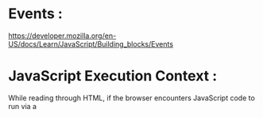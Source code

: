 # Events :
https://developer.mozilla.org/en-US/docs/Learn/JavaScript/Building_blocks/Events


# JavaScript Execution Context :

While reading through HTML, if the browser encounters JavaScript code to run via a <script> tag or an attribute that contains JavaScript code like onClick, it sends it to its JavaScript engine.

The browser's JavaScript engine then creates a special environment to handle the transformation and execution of this JavaScript code. This environment is known as the "Execution Context".

The Execution Context contains the code that's currently running, and everything that aids in its execution.

During the Execution Context run-time, the specific code gets parsed by a parser, the variables and functions are stored in memory, executable byte-code gets generated, and the code gets executed

There are two kinds of Execution Context in JavaScript:

---- Global Execution Context (GEC) -------

Whenever the JavaScript engine receives a script file, it first creates a default Execution Context known as the Global Execution Context (GEC).

The GEC is the base/default Execution Context where all JavaScript code that is not inside of a function gets executed.

For every JavaScript file, there can only be one GEC.

---- Function Execution Context (FEC) ----------

whenever a function is called, the JavaScript engine creates a different type of Execution Context known as a Function Execution Context (FEC) within the GEC to evaluate and execute the code within that function.

Since every function call gets its own FEC, there can be more than one FEC in the run-time of a script.

# Async javascript
<img width="902" alt="image" src="https://github.com/user-attachments/assets/c77c704e-3e00-4193-bfb9-7a154f6d649d">

# Promise

https://developer.mozilla.org/en-US/docs/Web/JavaScript/Reference/Global_Objects/Promise

# Fetch API

https://developer.mozilla.org/en-US/docs/Web/API/Fetch_API/Using_Fetch

